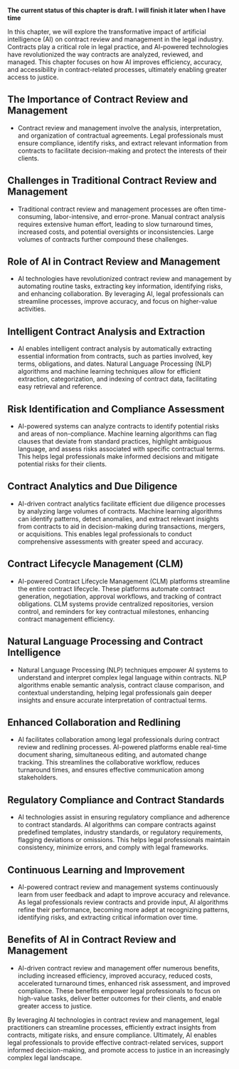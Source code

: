 **The current status of this chapter is draft. I will finish it later when I have time**

In this chapter, we will explore the transformative impact of artificial intelligence (AI) on contract review and management in the legal industry. Contracts play a critical role in legal practice, and AI-powered technologies have revolutionized the way contracts are analyzed, reviewed, and managed. This chapter focuses on how AI improves efficiency, accuracy, and accessibility in contract-related processes, ultimately enabling greater access to justice.

The Importance of Contract Review and Management
------------------------------------------------

* Contract review and management involve the analysis, interpretation, and organization of contractual agreements. Legal professionals must ensure compliance, identify risks, and extract relevant information from contracts to facilitate decision-making and protect the interests of their clients.

Challenges in Traditional Contract Review and Management
--------------------------------------------------------

* Traditional contract review and management processes are often time-consuming, labor-intensive, and error-prone. Manual contract analysis requires extensive human effort, leading to slow turnaround times, increased costs, and potential oversights or inconsistencies. Large volumes of contracts further compound these challenges.

Role of AI in Contract Review and Management
--------------------------------------------

* AI technologies have revolutionized contract review and management by automating routine tasks, extracting key information, identifying risks, and enhancing collaboration. By leveraging AI, legal professionals can streamline processes, improve accuracy, and focus on higher-value activities.

Intelligent Contract Analysis and Extraction
--------------------------------------------

* AI enables intelligent contract analysis by automatically extracting essential information from contracts, such as parties involved, key terms, obligations, and dates. Natural Language Processing (NLP) algorithms and machine learning techniques allow for efficient extraction, categorization, and indexing of contract data, facilitating easy retrieval and reference.

Risk Identification and Compliance Assessment
---------------------------------------------

* AI-powered systems can analyze contracts to identify potential risks and areas of non-compliance. Machine learning algorithms can flag clauses that deviate from standard practices, highlight ambiguous language, and assess risks associated with specific contractual terms. This helps legal professionals make informed decisions and mitigate potential risks for their clients.

Contract Analytics and Due Diligence
------------------------------------

* AI-driven contract analytics facilitate efficient due diligence processes by analyzing large volumes of contracts. Machine learning algorithms can identify patterns, detect anomalies, and extract relevant insights from contracts to aid in decision-making during transactions, mergers, or acquisitions. This enables legal professionals to conduct comprehensive assessments with greater speed and accuracy.

Contract Lifecycle Management (CLM)
-----------------------------------

* AI-powered Contract Lifecycle Management (CLM) platforms streamline the entire contract lifecycle. These platforms automate contract generation, negotiation, approval workflows, and tracking of contract obligations. CLM systems provide centralized repositories, version control, and reminders for key contractual milestones, enhancing contract management efficiency.

Natural Language Processing and Contract Intelligence
-----------------------------------------------------

* Natural Language Processing (NLP) techniques empower AI systems to understand and interpret complex legal language within contracts. NLP algorithms enable semantic analysis, contract clause comparison, and contextual understanding, helping legal professionals gain deeper insights and ensure accurate interpretation of contractual terms.

Enhanced Collaboration and Redlining
------------------------------------

* AI facilitates collaboration among legal professionals during contract review and redlining processes. AI-powered platforms enable real-time document sharing, simultaneous editing, and automated change tracking. This streamlines the collaborative workflow, reduces turnaround times, and ensures effective communication among stakeholders.

Regulatory Compliance and Contract Standards
--------------------------------------------

* AI technologies assist in ensuring regulatory compliance and adherence to contract standards. AI algorithms can compare contracts against predefined templates, industry standards, or regulatory requirements, flagging deviations or omissions. This helps legal professionals maintain consistency, minimize errors, and comply with legal frameworks.

Continuous Learning and Improvement
-----------------------------------

* AI-powered contract review and management systems continuously learn from user feedback and adapt to improve accuracy and relevance. As legal professionals review contracts and provide input, AI algorithms refine their performance, becoming more adept at recognizing patterns, identifying risks, and extracting critical information over time.

Benefits of AI in Contract Review and Management
------------------------------------------------

* AI-driven contract review and management offer numerous benefits, including increased efficiency, improved accuracy, reduced costs, accelerated turnaround times, enhanced risk assessment, and improved compliance. These benefits empower legal professionals to focus on high-value tasks, deliver better outcomes for their clients, and enable greater access to justice.

By leveraging AI technologies in contract review and management, legal practitioners can streamline processes, efficiently extract insights from contracts, mitigate risks, and ensure compliance. Ultimately, AI enables legal professionals to provide effective contract-related services, support informed decision-making, and promote access to justice in an increasingly complex legal landscape.
